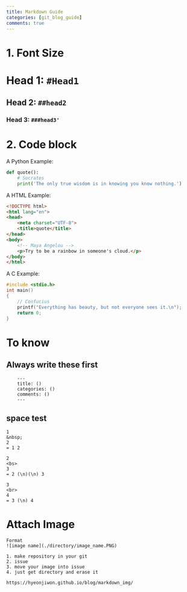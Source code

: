 ```yaml
---
title: Markdown Guide
categories: [git_blog_guide]
comments: true
---
```


# 1. Font Size

# Head 1: ```#Head1```
## Head 2: ```##head2```
### Head 3: ```###head3'```


# 2. Code block

A Python Example:

```python
def quote():
    # Socrates
    print('The only true wisdom is in knowing you know nothing.')
```
A HTML Example:

```html
<!DOCTYPE html>
<html lang="en">
<head>
    <meta charset="UTF-8">
    <title>quote</title>
</head>
<body>
    <!-- Maya Angelou -->
    <p>Try to be a rainbow in someone's cloud.</p>
</body>
</html>
```


A C Example:

```c
#include <stdio.h>
int main()
{
    // Confucius
    printf("Everything has beauty, but not everyone sees it.\n");
    return 0;
}
```


# To know
## Always write these first
```
	---
	title: () 
	categories: ()
	comments: ()
	---
```

## space test
```
1
&nbsp;
2
= 1 2

2
<bs>
3
= 2 (\n)(\n) 3

3
<br>
4
= 3 (\n) 4
```



# Attach Image
```
Format
![image name](./directory/image_name.PNG)

1. make repository in your git
2. issue 
3. move your image into issue
4. just get directory and erase it

https://hyeonjiwon.github.io/blog/markdown_img/
```
